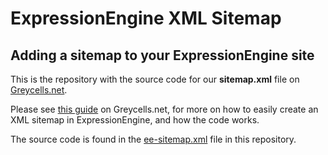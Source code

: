# ExpressionEngine XML Sitemap

## Adding a sitemap to your ExpressionEngine site

This is the repository with the source code for our **sitemap.xml** file on [Greycells.net](https://greycells.net/).

Please see [this guide](https://greycells.net/news/adding-a-sitemap-to-your-expressionengine-site) on Greycells.net, for more on how to easily create an XML sitemap in ExpressionEngine, and how the code works.

The source code is found in the [ee-sitemap.xml](https://github.com/tboelskifte/expressionengine-xml-sitemap/blob/main/ee-sitemap.xml) file in this repository.
